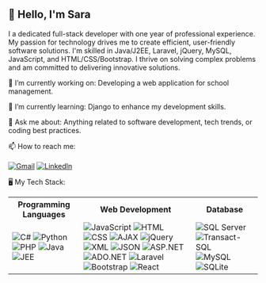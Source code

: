 <html>
<head>

</head>
<body>
<h2 style={
   font-family: cursive;color:black}>👋 Hello, I'm Sara</h2>

I a dedicated full-stack developer with one year of professional experience. My passion for technology drives me to create efficient, user-friendly software solutions. I'm skilled in Java/J2EE, Laravel, jQuery, MySQL, JavaScript, and HTML/CSS/Bootstrap. I thrive on solving complex problems and am committed to delivering innovative solutions.






🔭 I’m currently working on: Developing a web application for school management.

🌱 I’m currently learning: Django to enhance my development skills.

💬 Ask me about: Anything related to software development, tech trends, or coding best practices.

📫 How to reach me: 
<br>
<br>
[![Gmail](https://img.shields.io/badge/Gmail-D14836?style=for-the-badge&logo=gmail&logoColor=white)](mailto:sekkoutesara@example.com) [![LinkedIn](https://img.shields.io/badge/LinkedIn-0077B5?style=for-the-badge&logo=linkedin&logoColor=white)](https://www.linkedin.com/in/sara-sekkoute-2b41b1230/)




🖥 My Tech Stack:

 <table style={
       border-collapse: collapse;
        width: 100%;
        border: 1px solid #ccc;
 }>
        <tr>
               <th style={        border: 1px solid #ccc;
        padding: 8px;
        text-align: left; background-color: #f2f2f2;
        font-family: cursive;}>Programming Languages</th>
            <th style={        border: 1px solid #ccc;
        padding: 8px;
        text-align: left; background-color: #f2f2f2;
        font-family: cursive;}>Web Development</th>
            <th style={        border: 1px solid #ccc;
        padding: 8px;
        text-align: left; background-color: #f2f2f2;
        font-family: cursive;}>Database</th>
        </tr>
        <tr>
            <td style={        border: 1px solid #ccc;
        padding: 8px;
        text-align: left;}>
                <img alt="C#" src="https://img.shields.io/badge/C%23-purple">
                <img alt="Python" src="https://img.shields.io/badge/Python-green">
                <img alt="PHP" src="https://img.shields.io/badge/PHP-blue">
                <img alt="Java" src="https://img.shields.io/badge/Java-red">
                <img alt="JEE" src="https://img.shields.io/badge/JEE-orange">
            </td>
               <td style={        border: 1px solid #ccc;
        padding: 8px;
        text-align: left;}>
                <img alt="JavaScript" src="https://img.shields.io/badge/JavaScript-yellow">
                <img alt="HTML" src="https://img.shields.io/badge/HTML-orange">
                <img alt="CSS" src="https://img.shields.io/badge/CSS-teal">
                <img alt="AJAX" src="https://img.shields.io/badge/AJAX-lightblue">
                <img alt="jQuery" src="https://img.shields.io/badge/jQuery-blue">
                <img alt="XML" src="https://img.shields.io/badge/XML-purple">
                <img alt="JSON" src="https://img.shields.io/badge/JSON-green">
                <img alt="ASP.NET" src="https://img.shields.io/badge/ASP.NET-royalblue">
                <img alt="ADO.NET" src="https://img.shields.io/badge/ADO.NET-deepskyblue">
                <img alt="Laravel" src="https://img.shields.io/badge/Laravel-red">
                <img alt="Bootstrap" src="https://img.shields.io/badge/Bootstrap-purple">
                <img alt="React" src="https://img.shields.io/badge/React-skyblue">
            </td>
   <td style={        border: 1px solid #ccc;
        padding: 8px;
        text-align: left;}>
                <img alt="SQL Server" src="https://img.shields.io/badge/SQL%20Server-yellow">
                <img alt="Transact-SQL" src="https://img.shields.io/badge/Transact-SQL-orange">
                <img alt="MySQL" src="https://img.shields.io/badge/MySQL-blue">
                <img alt="SQLite" src="https://img.shields.io/badge/SQLite-green">
            </td>
        </tr>
    </table>

